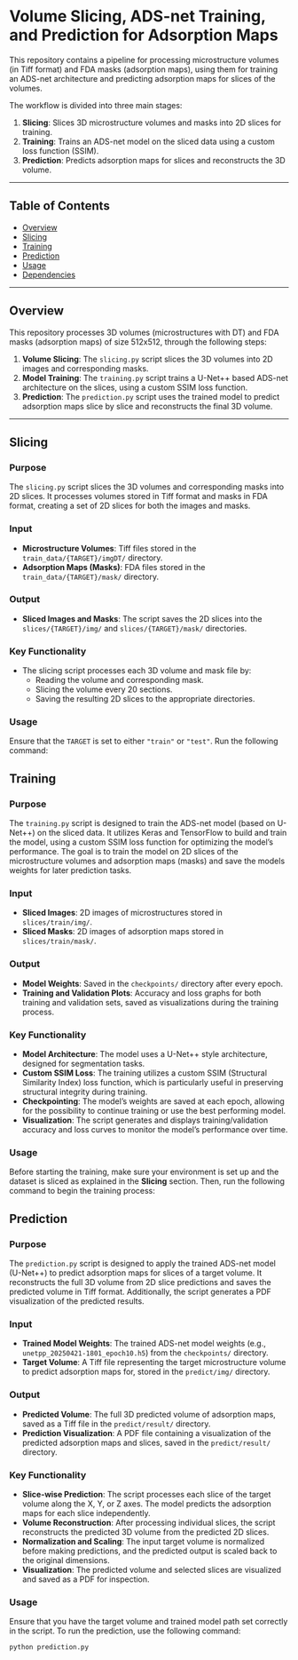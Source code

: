 # Volume Slicing, ADS-net Training, and Prediction for Adsorption Maps

This repository contains a pipeline for processing microstructure volumes (in Tiff format) and FDA masks (adsorption maps), using them for training an ADS-net architecture and predicting adsorption maps for slices of the volumes.

The workflow is divided into three main stages:

1. **Slicing**: Slices 3D microstructure volumes and masks into 2D slices for training.
2. **Training**: Trains an ADS-net model on the sliced data using a custom loss function (SSIM).
3. **Prediction**: Predicts adsorption maps for slices and reconstructs the 3D volume.

---

## Table of Contents

- [Overview](#overview)
- [Slicing](#slicing)
- [Training](#training)
- [Prediction](#prediction)
- [Usage](#usage)
- [Dependencies](#dependencies)

---

## Overview

This repository processes 3D volumes (microstructures with DT) and FDA masks (adsorption maps) of size 512x512, through the following steps:

1. **Volume Slicing**: The `slicing.py` script slices the 3D volumes into 2D images and corresponding masks.
2. **Model Training**: The `training.py` script trains a U-Net++ based ADS-net architecture on the slices, using a custom SSIM loss function.
3. **Prediction**: The `prediction.py` script uses the trained model to predict adsorption maps slice by slice and reconstructs the final 3D volume.

---

## Slicing

### Purpose
The `slicing.py` script slices the 3D volumes and corresponding masks into 2D slices. It processes volumes stored in Tiff format and masks in FDA format, creating a set of 2D slices for both the images and masks.

### Input
- **Microstructure Volumes**: Tiff files stored in the `train_data/{TARGET}/imgDT/` directory.
- **Adsorption Maps (Masks)**: FDA files stored in the `train_data/{TARGET}/mask/` directory.

### Output
- **Sliced Images and Masks**: The script saves the 2D slices into the `slices/{TARGET}/img/` and `slices/{TARGET}/mask/` directories.

### Key Functionality
- The slicing script processes each 3D volume and mask file by:
  - Reading the volume and corresponding mask.
  - Slicing the volume every 20 sections.
  - Saving the resulting 2D slices to the appropriate directories.

### Usage

Ensure that the `TARGET` is set to either `"train"` or `"test"`. Run the following command:

## Training

### Purpose
The `training.py` script is designed to train the ADS-net model (based on U-Net++) on the sliced data. It utilizes Keras and TensorFlow to build and train the model, using a custom SSIM loss function for optimizing the model’s performance. The goal is to train the model on 2D slices of the microstructure volumes and adsorption maps (masks) and save the models weights for later prediction tasks.

### Input
- **Sliced Images**: 2D images of microstructures stored in `slices/train/img/`.
- **Sliced Masks**: 2D images of adsorption maps stored in `slices/train/mask/`.

### Output
- **Model Weights**: Saved in the `checkpoints/` directory after every epoch.
- **Training and Validation Plots**: Accuracy and loss graphs for both training and validation sets, saved as visualizations during the training process.

### Key Functionality
- **Model Architecture**: The model uses a U-Net++ style architecture, designed for segmentation tasks.
- **Custom SSIM Loss**: The training utilizes a custom SSIM (Structural Similarity Index) loss function, which is particularly useful in preserving structural integrity during training.
- **Checkpointing**: The model’s weights are saved at each epoch, allowing for the possibility to continue training or use the best performing model.
- **Visualization**: The script generates and displays training/validation accuracy and loss curves to monitor the model’s performance over time.

### Usage

Before starting the training, make sure your environment is set up and the dataset is sliced as explained in the **Slicing** section. Then, run the following command to begin the training process:

## Prediction

### Purpose
The `prediction.py` script is designed to apply the trained ADS-net model (U-Net++) to predict adsorption maps for slices of a target volume. It reconstructs the full 3D volume from 2D slice predictions and saves the predicted volume in Tiff format. Additionally, the script generates a PDF visualization of the predicted results.

### Input
- **Trained Model Weights**: The trained ADS-net model weights (e.g., `unetpp_20250421-1801_epoch10.h5`) from the `checkpoints/` directory.
- **Target Volume**: A Tiff file representing the target microstructure volume to predict adsorption maps for, stored in the `predict/img/` directory.

### Output
- **Predicted Volume**: The full 3D predicted volume of adsorption maps, saved as a Tiff file in the `predict/result/` directory.
- **Prediction Visualization**: A PDF file containing a visualization of the predicted adsorption maps and slices, saved in the `predict/result/` directory.

### Key Functionality
- **Slice-wise Prediction**: The script processes each slice of the target volume along the X, Y, or Z axes. The model predicts the adsorption maps for each slice independently.
- **Volume Reconstruction**: After processing individual slices, the script reconstructs the predicted 3D volume from the predicted 2D slices.
- **Normalization and Scaling**: The input target volume is normalized before making predictions, and the predicted output is scaled back to the original dimensions.
- **Visualization**: The predicted volume and selected slices are visualized and saved as a PDF for inspection.

### Usage

Ensure that you have the target volume and trained model path set correctly in the script. To run the prediction, use the following command:

```bash
python prediction.py